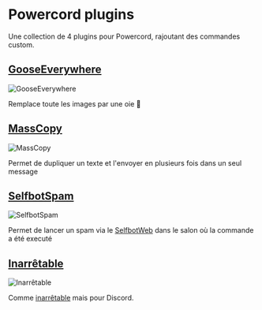 # Powercord plugins

Une collection de 4 plugins pour Powercord, rajoutant des commandes custom.


## [GooseEverywhere](https://github.com/johan-perso/powercord-plugins/tree/main/plugins/everywhere)

![GooseEverywhere](https://us-east-1.tixte.net/uploads/images.johanstickman.com/GooseEverywhere.png)

Remplace toute les images par une oie 🦢


## [MassCopy](https://github.com/johan-perso/powercord-plugins/tree/main/plugins/masscopy)

![MassCopy](https://us-east-1.tixte.net/uploads/images.johanstickman.com/masscopy-powercord.jpg)

Permet de dupliquer un texte et l'envoyer en plusieurs fois dans un seul message


## [SelfbotSpam](https://github.com/johan-perso/powercord-plugins/tree/main/plugins/selfbotspam)

![SelfbotSpam](https://us-east-1.tixte.net/uploads/images.johanstickman.com/selfbotspam-powercord.jpg)

Permet de lancer un spam via le [SelfbotWeb](https://selfbot.johanstickman.com) dans le salon où la commande a été executé


## [Inarrêtable](https://github.com/johan-perso/powercord-plugins/tree/main/plugins/inarretable)

![Inarrêtable](https://us-east-1.tixte.net/uploads/images.johanstickman.com/inarretable-powercord.jpg)

Comme [inarrêtable](https://el2zay.is-a.dev/inarretable/inarretable.html) mais pour Discord.
